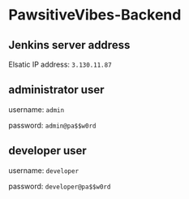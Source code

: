 # PawsitiveVibes-Backend

## Jenkins server address
Elsatic IP address: `3.130.11.87`


## administrator user
username: `admin` 

password: `admin@pa$$w0rd`

## developer user
username: `developer` 

password: `developer@pa$$w0rd`
